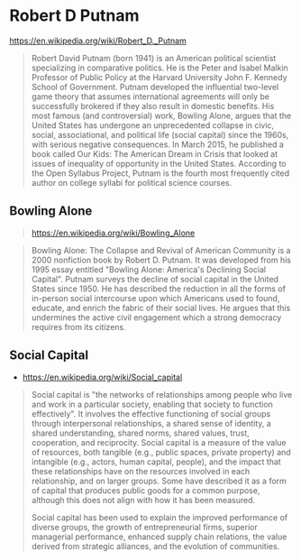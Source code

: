 # Robert D Putnam

https://en.wikipedia.org/wiki/Robert_D._Putnam

>Robert David Putnam (born 1941) is an American political scientist specializing in comparative politics. He is the Peter and Isabel Malkin Professor of Public Policy at the Harvard University John F. Kennedy School of Government. Putnam developed the influential two-level game theory that assumes international agreements will only be successfully brokered if they also result in domestic benefits. His most famous (and controversial) work, Bowling Alone, argues that the United States has undergone an unprecedented collapse in civic, social, associational, and political life (social capital) since the 1960s, with serious negative consequences. In March 2015, he published a book called Our Kids: The American Dream in Crisis that looked at issues of inequality of opportunity in the United States. According to the Open Syllabus Project, Putnam is the fourth most frequently cited author on college syllabi for political science courses.

## Bowling Alone

>https://en.wikipedia.org/wiki/Bowling_Alone

>Bowling Alone: The Collapse and Revival of American Community is a 2000 nonfiction book by Robert D. Putnam. It was developed from his 1995 essay entitled "Bowling Alone: America's Declining Social Capital". Putnam surveys the decline of social capital in the United States since 1950. He has described the reduction in all the forms of in-person social intercourse upon which Americans used to found, educate, and enrich the fabric of their social lives. He argues that this undermines the active civil engagement which a strong democracy requires from its citizens.


## Social Capital

* https://en.wikipedia.org/wiki/Social_capital

>Social capital is "the networks of relationships among people who live and work in a particular society, enabling that society to function effectively". It involves the effective functioning of social groups through interpersonal relationships, a shared sense of identity, a shared understanding, shared norms, shared values, trust, cooperation, and reciprocity. Social capital is a measure of the value of resources, both tangible (e.g., public spaces, private property) and intangible (e.g., actors, human capital, people), and the impact that these relationships have on the resources involved in each relationship, and on larger groups. Some have described it as a form of capital that produces public goods for a common purpose, although this does not align with how it has been measured.
>
>Social capital has been used to explain the improved performance of diverse groups, the growth of entrepreneurial firms, superior managerial performance, enhanced supply chain relations, the value derived from strategic alliances, and the evolution of communities.
